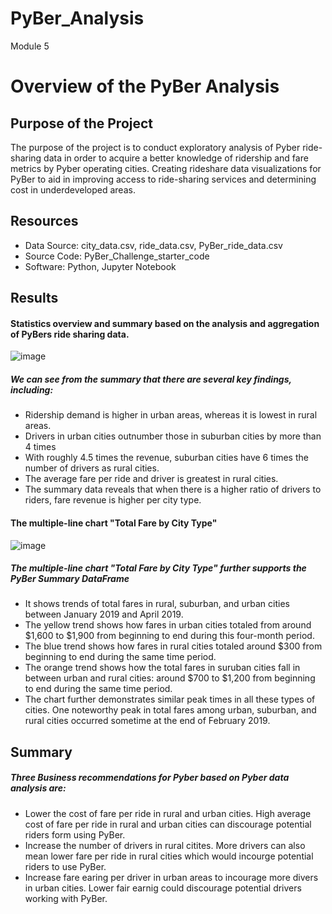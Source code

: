 # PyBer_Analysis
Module 5
# Overview of the PyBer Analysis
## Purpose of the Project
The purpose of the project is to conduct exploratory analysis of Pyber ride-sharing data in order to acquire a better knowledge of ridership and fare metrics by Pyber operating cities. Creating rideshare data visualizations for PyBer to aid in improving access to ride-sharing services and determining cost in underdeveloped areas.

## Resources
* Data Source: city_data.csv, ride_data.csv, PyBer_ride_data.csv
* Source Code: PyBer_Challenge_starter_code
* Software: Python, Jupyter Notebook

## Results 
#### Statistics overview and summary based on the analysis and aggregation of PyBers ride sharing data.
![image](https://user-images.githubusercontent.com/93439516/145663616-5699dbab-efc1-4046-af2a-9a19b1dbc187.png)
##### We can see from the summary that there are several key findings, including:
  * Ridership demand is higher in urban areas, whereas it is lowest in rural areas.
  * Drivers in urban cities outnumber those in suburban cities by more than 4 times
  * With roughly 4.5 times the revenue, suburban cities have 6 times the number of drivers as rural cities.
  * The average fare per ride and driver is greatest in rural cities. 
  * The summary data reveals that when there is a higher ratio of drivers to riders, fare revenue is higher per city type. 
#### The multiple-line chart "Total Fare by City Type"
![image](https://user-images.githubusercontent.com/93439516/145664105-ab39d9fd-43e1-45f0-b08a-265ed02f59b7.png)
##### The multiple-line chart "Total Fare by City Type" further supports the PyBer Summary DataFrame
  * It shows trends of total fares in rural, suburban, and urban cities between January 2019 and April 2019.
  * The yellow trend shows how fares in urban cities totaled from around $1,600 to $1,900 from beginning to end during this four-month period.
  * The blue trend shows how fares in rural cities totaled around $300 from beginning to end during the same time period.
  * The orange trend shows how the total fares in suruban cities fall in between urban and rural cities: around $700 to $1,200 from beginning to end during the same time period.
  * The chart further demonstrates similar peak times in all these types of cities. One noteworthy peak in total fares among urban, suburban, and rural cities occurred sometime at the end of February 2019.

## Summary 
##### Three Business recommendations for Pyber based on Pyber data analysis are: 
  * Lower the cost of fare per ride in rural and urban cities. High average cost of fare per ride in rural and urban cities can discourage potential riders form using PyBer.
  * Increase the number of drivers in rural citites. More drivers can also mean lower fare per ride in rural cities which would incourge potential riders to use PyBer.
  * Increase fare earing per driver in urban areas to incourage more divers in urban cities. Lower fair earnig could discourage potential drivers working with PyBer.
